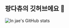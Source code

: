 ## 팡다츄의 깃허브에요 👋

<!--
**Pang-dachu/Pang-dachu** is a ✨ _special_ ✨ repository because its `README.md` (this file) appears on your GitHub profile.

Here are some ideas to get you started:

- 🔭 I’m currently working on ...
- 🌱 I’m currently learning ...
- 👯 I’m looking to collaborate on ...
- 🤔 I’m looking for help with ...
- 💬 Ask me about ...
- 📫 How to reach me: ...
- 😄 Pronouns: ...
- ⚡ Fun fact: ...
-->


![In jae's GitHub stats](https://github-readme-stats.vercel.app/api?username=Pang-dachu&show_icons=true&theme=swift)
